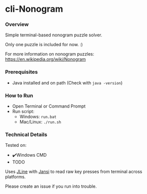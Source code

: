 # cli-Nonogram

### Overview

Simple terminal-based nonogram puzzle solver.

Only one puzzle is included for now. :)

For more information on nonogram puzzles: https://en.wikipedia.org/wiki/Nonogram

### Prerequisites

- Java installed and on path (Check with `java -version`)

### How to Run

- Open Terminal or Command Prompt
- Run script:
  - Windows: `run.bat`
  - Mac/Linux: `./run.sh`

### Technical Details

Tested on:
- ✔️Windows CMD
- TODO

Uses [JLine](https://github.com/jline/jline3) with [Jansi](https://github.com/fusesource/jansi) to read raw key presses from terminal across platforms.

Please create an issue if you run into trouble.
